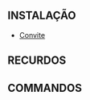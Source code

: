 ## INSTALAÇÃO

- [Convite](https://discord.com/oauth2/authorize?client_id=766369420423462974&scope=bot&permissions=268443678)

## RECURDOS

## COMMANDOS
